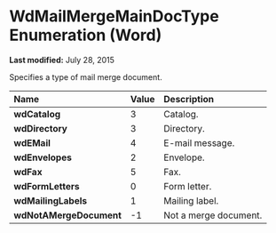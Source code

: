 
# WdMailMergeMainDocType Enumeration (Word)

 **Last modified:** July 28, 2015

Specifies a type of mail merge document.


|**Name**|**Value**|**Description**|
|:-----|:-----|:-----|
| **wdCatalog**|3|Catalog.|
| **wdDirectory**|3|Directory.|
| **wdEMail**|4|E-mail message.|
| **wdEnvelopes**|2|Envelope.|
| **wdFax**|5|Fax.|
| **wdFormLetters**|0|Form letter.|
| **wdMailingLabels**|1|Mailing label.|
| **wdNotAMergeDocument**|-1|Not a merge document.|

